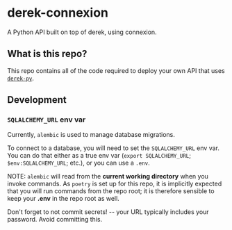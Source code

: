 # derek-connexion
A Python API built on top of derek, using connexion.

## What is this repo?

This repo contains all of the code required to deploy your own API that uses [`derek-py`](https://github.com/benjaminwoods/derek).

## Development

### `SQLALCHEMY_URL` env var

Currently, `alembic` is used to manage database migrations.

To connect to a database, you will need to set the `SQLALCHEMY_URL` env var. You can do that either as a true env var (`export SQLALCHEMY_URL`; `$env:SQLALCHEMY_URL`; etc.), or you can use a `.env`.

NOTE: `alembic` will read from the **current working directory** when you invoke commands. As `poetry` is set up for this repo, it is implicitly expected that you will run commands from the repo root; it is therefore sensible to keep your **.env** in the repo root as well.

Don't forget to not commit secrets! -- your URL typically includes your password. Avoid committing this.